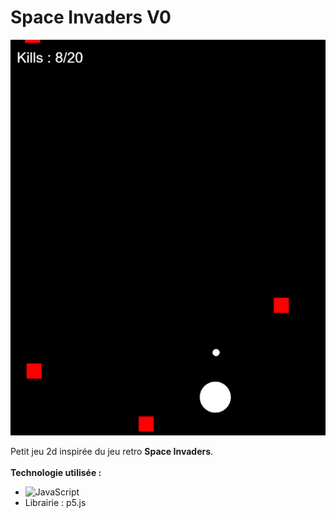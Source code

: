 # Space Invaders V0
![Image de présentation du jeu](capture.PNG)

Petit jeu 2d inspirée du jeu retro **Space Invaders**.\
\
**Technologie utilisée :**
- ![JavaScript](https://img.shields.io/badge/javascript-%23323330.svg?style=for-the-badge&logo=javascript&logoColor=%23F7DF1E)
- Librairie : p5.js